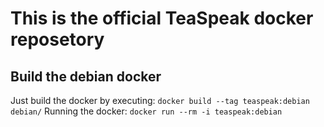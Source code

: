 # This is the official TeaSpeak docker reposetory
## Build the debian docker
Just build the docker by executing:
`docker build --tag teaspeak:debian debian/`
Running the docker:
`docker run --rm -i teaspeak:debian`
